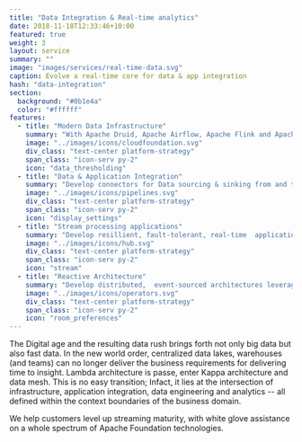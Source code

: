 ```yaml
---
title: "Data Integration & Real-time analytics"
date: 2018-11-18T12:33:46+10:00
featured: true
weight: 3
layout: service
summary: ""
image: "images/services/real-time-data.svg"
caption: Evolve a real-time core for data & app integration
hash: "data-integration"
section:
  background: "#0b1e4a"
  color: "#ffffff"
features:
  - title: "Modern Data Infrastructure"
    summary: "With Apache Druid, Apache Airflow, Apache Flink and Apache Kafka. Support global scale deployments on public, private and hybrid cloud"
    image: "../images/icons/cloudfoundation.svg"
    div_class: "text-center platform-strategy"
    span_class: "icon-serv py-2"
    icon: "data_thresholding"
  - title: "Data & Application Integration"
    summary: "Develop connectors for Data sourcing & sinking from and to heterogenous systems (SaaS APIs, Databases, CDC and more ) with multi-modal data processing"
    image: "../images/icons/pipelines.svg"
    div_class: "text-center platform-strategy"
    span_class: "icon-serv py-2"
    icon: "display_settings"
  - title: "Stream processing applications"
    summary: "Develop resillient, fault-tolerant, real-time  applications to statefully process event streams"
    image: "../images/icons/hub.svg"
    div_class: "text-center platform-strategy"
    span_class: "icon-serv py-2"
    icon: "stream"
  - title: "Reactive Architecture"
    summary: "Develop distributed,  event-sourced architectures leveraging CQ(R)S and event-streaming based choreography."
    image: "../images/icons/operators.svg"
    div_class: "text-center platform-strategy"
    span_class: "icon-serv py-2"
    icon: "room_preferences"
---
```


The Digital age and the resulting data rush brings forth not only big data but also fast data. In the new world order, centralized data lakes, warehouses (and teams) can no longer deliver the business requirements for delivering time to insight. Lambda architecture is passe, enter Kappa architecture and data mesh. This is no easy transition; Infact, it lies at the intersection of infrastructure, application integration, data engineering and analytics -- all defined within the context boundaries of the business domain.

We help customers level up streaming maturity, with white glove assistance on a whole spectrum of Apache Foundation technologies.

<!-- - <div class="text-center platform-strategy"><h2 class="product_eng_title">Modern Data Infrastructure</h2><span class="icon-serv pb-2"><img src="../images/icons/cloudfoundation.svg" /></span> With Apache Druid, Apache Airflow, Apache Flink and Apache Kafka. Support global scale deployments on public, private and hybrid cloud</div>
- <div class="text-center platform-strategy"><h2 class="product_eng_title">Data & Application Integration</h2><span class="icon-serv pb-2"><img src="../images/icons/pipelines.svg" /></span> Develop connectors for Data sourcing & sinking from and to heterogenous systems (SaaS APIs, Databases, CDC and more ) with multi-modal data processing</div>
- <div class="text-center platform-strategy"><h2 class="product_eng_title">Stream processing applications</h2><span class="icon-serv pb-2"><img src="../images/icons/hub.svg" /></span> Develop resillient, fault-tolerant, real-time  applications to statefully process event streams</div>
- <div class="text-center platform-strategy"><h2 class="product_eng_title">Reactive Architecture</h2><span class="icon-serv pb-2"><img src="../images/icons/operators.svg" /></span> Develop distributed,  event-sourced architectures leveraging CQ(R)S and event-streaming based choreography.</div> -->
